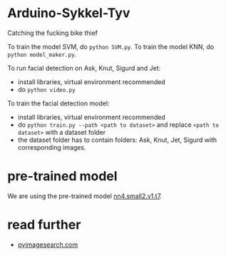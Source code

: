 # Arduino-Sykkel-Tyv
Catching the fucking bike thief

To train the model SVM, do `python SVM.py`.
To train the model KNN, do `python model_maker.py`.

To run facial detection on Ask, Knut, Sigurd and Jet:
- install libraries, virtual environment recommended
- do `python video.py`

To train the facial detection model:
- install libraries, virtual environment recommended
- do `python train.py --path <path to dataset>` and replace `<path to dataset>` with a dataset folder
- the dataset folder has to contain folders: Ask, Knut, Jet, Sigurd with corresponding images.

# pre-trained model
We are using the pre-trained model [nn4.small2.v1.t7](https://cmusatyalab.github.io/openface/models-and-accuracies/).

# read further
- [pyimagesearch.com](https://pyimagesearch.com/2018/09/24/opencv-face-recognition/)
